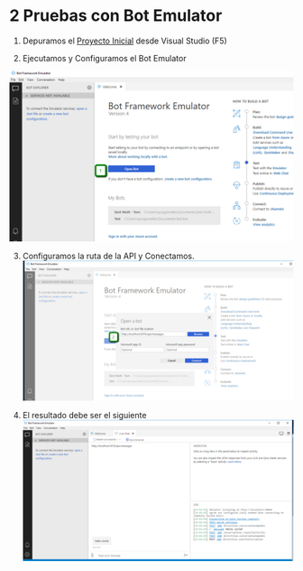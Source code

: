 # 2 Pruebas con Bot Emulator

1. Depuramos el [Proyecto Inicial](./1ProyectoInicial.md) desde Visual Studio (F5)

2. Ejecutamos y Configuramos el Bot Emulator

![ConfiguramosBotEmulator](assets/config_botemulator.png)

3. Configuramos la ruta de la API y Conectamos.
![ConfiguramosRuta](assets/config_botemulator_2.png)

4. El resultado debe ser el siguiente 
![config_botexecute](assets/config_botexecute.png)

